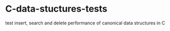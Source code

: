 # C-data-stuctures-tests
test insert, search and delete performance of canonical data structures in C
